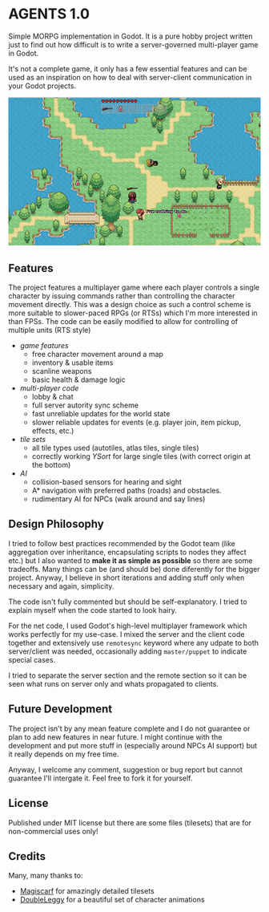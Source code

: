 # AGENTS 1.0

Simple MORPG implementation in Godot. 
It is a pure hobby project written just to find out how difficult is to write a server-governed multi-player game in Godot.

It's not a complete game, it only has a few essential features and can be used as an inspiration on how to deal with server-client communication in your Godot projects.

![screenshot](assets/screenshot.png)

## Features

The project features a multiplayer game where each player controls a single character by issuing commands rather than controlling the character movement directly.
This was a design choice as such a control scheme is more suitable to slower-paced RPGs (or RTSs) which I'm more interested in than FPSs.
The code can be easily modified to allow for controlling of multiple units (RTS style)

- *game features*
  - free character movement around a map
  - inventory & usable items
  - scanline weapons
  - basic health & damage logic
- *multi-player code*
  - lobby & chat
  - full server autority sync scheme
  - fast unreliable updates for the world state
  - slower reliable updates for events (e.g. player join, item pickup, effects, etc.)
- *tile sets*
  - all tile types used (autotiles, atlas tiles, single tiles)
  - correctly working *YSort* for large single tiles (with correct origin at the bottom)
- *AI*
  - collision-based sensors for hearing and sight
  - A* navigation with preferred paths (roads) and obstacles.
  - rudimentary AI for NPCs (walk around and say lines)
  
## Design Philosophy 

I tried to follow best practices recommended by the Godot team (like aggregation over inheritance, encapsulating scripts to nodes they affect etc.) but I also wanted to **make it as simple as possible** so there are some tradeoffs.
Many things can be (and should be) done diferently for the bigger project. Anyway, I believe in short iterations and adding stuff only when necessary and again, simplicity.

The code isn't fully commented but should be self-explanatory. I tried to explain myself when the code started to look hairy.

For the net code, I used Godot's high-level multiplayer framework which works perfectly for my use-case.
I mixed the server and the client code together and extensively use `remotesync` keyword where any udpate to both server/client was needed, occasionally adding `master/puppet` to indicate special cases.

I tried to separate the server section and the remote section so it can be seen what runs on server only and whats propagated to clients.
  
## Future Development

The project isn't by any mean feature complete and I do not guarantee or plan to add new features in near future.
I might continue with the development and put more stuff in (especially around NPCs AI support) but it really depends on my free time.

Anyway, I welcome any comment, suggestion or bug report but cannot guarantee I'll intergate it. Feel free to fork it for yourself.

## License

Published under MIT license but there are some files (tilesets) that are for non-commercial uses only!

## Credits
Many, many thanks to:
- [Magiscarf](https://www.deviantart.com/magiscarf) for amazingly detailed tilesets 
- [DoubleLeggy](https://www.deviantart.com/doubleleggy) for a beautiful set of character animations
